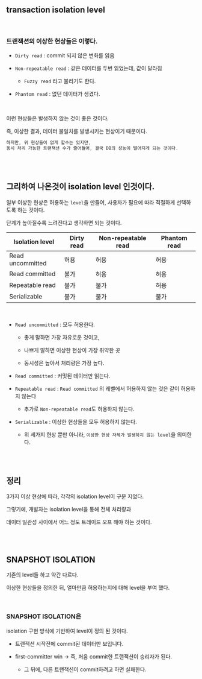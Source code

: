 ## transaction isolation level

<br/>

### 트랜잭션의 이상한 현상들은 이렇다.

- `Dirty read` : commit 되지 않은 변화를 읽음

- `Non-repeatable read` : 같은 데이터를 두번 읽었는데, 값이 달라짐
    - `Fuzzy read` 라고 불리기도 한다.
- `Phantom read` : 없던 데이터가 생겼다.

<br/>

이런 현상들은 발생하지 않는 것이 좋은 것이다.

즉, 이상한 결과, 데이터 불일치를 발생시키는 현상이기 때문이다.

```java
하지만, 위 현상들이 없게 할수는 있지만,
동시 처리 가능한 트랜잭션 수가 줄어들어, 결국 DB의 성능이 떨어지게 되는 것이다.
```

<br/><br/>

## 그리하여 나온것이 isolation level 인것이다.

일부 이상한 현상은 허용하는 `level`을 만들어, 사용자가 필요에 따라 적절하게 선택하도록 하는 것이다.

단계가 높아질수록 느려진다고 생각하면 되는 것이다.

| Isolation level | Dirty read | Non-repeatable read | Phantom read |
| --- | --- | --- | --- |
| Read uncommitted | 허용 | 허용 | 허용 |
| Read committed | 불가 | 허용 | 허용 |
| Repeatable read | 불가 | 불가 | 허용 |
| Serializable | 불가 | 불가 | 불가 |

<br/>

- `Read uncommitted` : 모두 허용한다.

    - 좋게 말하면 가장 자유로운 것이고,
    - 나쁘게 말하면 이상한 현상이 가장 취약한 곳

    - 동시성은 높아서 처리량은 가장 높다.

- `Read committed` : 커밋된 데이터만 읽는다.

- `Repeatable read` : `Read committed` 의 레벨에서 허용하지 않는 것은 같이 허용하지 않는다
    - 추가로 `Non-repeatable read`도 허용하지 않는다.

- `Serializable` : 이상한 현상들을 모두 허용하지 않는다.
    
    - 위 세가지 현상 뿐만 아니라, `이상한 현상 자체가 발생하지 않는 level`을 의미한다.

<br/><br/>

## 정리

3가지 이상 현상에 따라, 각각의 isolation level이 구분 지었다.

그렇기에, 개발자는 isolation level을 통해 전체 처리량과 

데이터 일관성 사이에서 어느 정도 트레이드 오프 해야 하는 것이다.

<br/><br/>

## SNAPSHOT ISOLATION

기존의 level들 하고 약간 다르다.

이상한 현상들을 정의한 뒤, 얼마만큼 허용하는지에 대해 level을 부여 했다.

<br/>

### SNAPSHOT ISOLATION은 

isolation 구현 방식에 기반하여 level이 정의 된 것이다.

- 트랜잭션 시작전에 commit된 데이터만 보입니다.

- first-committer win → 즉, 처음 commit한 트랜잭션이 승리자가 된다.

    - 그 뒤에, 다른 트랜잭션이 commit하려고 하면 실패한다.